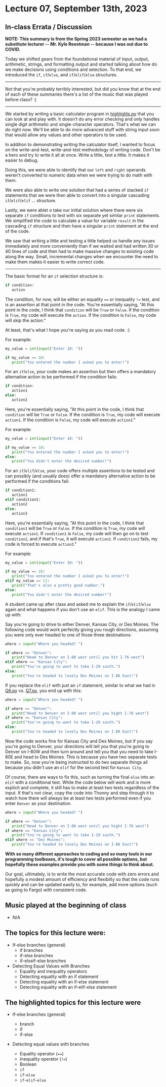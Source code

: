 # Lecture 07, September 13th, 2023

## In-class Errata / Discussion


**NOTE: This summary is from the Spring 2023 semester as we had a substitute lecturer -- Mr. Kyle Reestman -- because I was out due to COVID.**

Today we shifted gears from the foundational material of input, output, arithmetic, strings, and formatting output and started talking about how do we make decisions using conditions and selection. To that end, we introduced the `if`, `if`/`else`, and `if`/`elif`/`else` structures.

----

Not that you're probably terribly interested, but did you know that at the end of each of these summaries there's a list of the music that was played before class? :)

----

We started by writing a basic calculator program in [highlights.py](highlights.py) that you can look at and play with. It doesn't do any error checking and only handles single digit arithmetic and single-character operators.  That's what we can do right now. We'll be able to do more advanced stuff with string input soon that would allow any values and other operators to be used.

In addition to demonstrating writing the calculator itself, I wanted to focus on the write-and-test, write-and-test methodology of writing code.  Don't be a hero and try to write it all at once.  Write a little, test a little. It makes it easier to debug.  

Doing this, we were able to identify that our `left` and `right` operands weren't converted to numeric data when we were trying to do math with them.  

We were also able to write one solution that had a series of stacked `if` statements that we were then able to convert into a singular cascading `if`/`elif`/`elif` ... structure.

Lastly, we were ablet o take our initial solution where there were six separate `if` conditions to test with six separate yet similar `print` statements. We simplified the code to calculate a value for variable `result` in the cascading `if` structure and then have a singular `print` statement at the end of the code.

We saw that writing a little and testing a little helped us handle any issues immediately and more conveniently than if we waited and had written 30 or 40 lines of code and then had to make massive changes to existing code along the way.  Small, incremental changes when we encounter the need to make them makes it easier to write correct code.

----

The basic format for an `if` selection structure is:

```python
if condition:
   action
```

The condition, for now, will be either an equality `==` or inequality `!=` test, and is an assertion at that point in the code. You're essentially saying, "At this point in the code, I think that `condition` will be `True` or `False`.  If the condition is `True`, my code will execute the `action`.  If the condition is `False`, my code will skip the action."

At least, that's what I hope you're saying as you read code.  :)

For example:

```python
my_value = int(input("Enter 10: "))

if my_value == 10:
   print("You entered the number I asked you to enter!")
```

For an `if`/`else`, your code makes an assertion but then offers a mandatory alternative action to be performed if the condition fails:

```python
if condition:
   action1
else:
   action2
```

Here, you're essentially saying, "At this point in the code, I think that `condition` will be `True` or `False`.  If the condition is `True`, my code will execute `action1`.  If the condition is `False`, my code will execute `action2`."

For example:

```python
my_value = int(input("Enter 10: "))

if my_value == 10:
   print("You entered the number I asked you to enter!")
else:
   print("You didn't enter the desired number!") 
```

For an `if`/`elif`/`else`, your code offers multiple assertions to be tested and can possibly (and usually does) offer a mandatory alternative action to be performed if the conditions fail:

```python
if condition1:
   action1
elif condition2:
   action2
else:
   action3
```

Here, you're essentially saying, "At this point in the code, I think that `condition1` will be `True` or `False`.  If the condition is `True`, my code will execute `action1`.  If `condition1` is `False`, my code will then go on to test `condition2`, and if that's `True`, it will execute `action2`. If `condition2` fails, my code is forced to execute `action3`."

For example:

```python
my_value = int(input("Enter 10: "))

if my_value == 10:
   print("You entered the number I asked you to enter!")
elif my_value == 11:
   print("That's also a pretty good number.")
else:
   print("You didn't enter the desired number!") 
```

A student came up after class and asked me to explain the `if`/`elif`/`else` again and what happens if you don't use an `elif`.  This is the analogy I came up with:

Say you're going to drive to either Denver, Kansas City, or Des Moines.  The following code would work perfectly giving you rough directions, assuming you were only ever headed to one of those three destinations:

```python
where = input("Where you headed? ")

if where == "Denver":
   print("Head to Denver on I-80 west until you hit I-76 west")
elif where == "Kansas City":
   print("You're going to want to take I-29 south.")
else:
   print("You're headed to lovely Des Moines on I-80 East!")
```

If you replace the `elif` with just an `if` statement, similar to what we had in [Q6.py](Q6.py) vs. [Q7.py](Q7.py), you end up with this:

```python
where = input("Where you headed? ")

if where == "Denver":
   print("Head to Denver on I-80 west until you hight I-76 west")
if where == "Kansas City":
   print("You're going to want to take I-29 south.")
else:
   print("You're headed to lovely Des Moines on I-80 East!")
```

Now the code works fine for Kansas City and Des Moines, but if you say you're going to Denver, your directions will tell you that you're going to Denver on I-80W and then turn around and tell you that you need to take I-80E and head to Des Moines.  This is because you have two separate tests to make. So, now you're being instructed to do two separate things all because you didn't use an `elif` for the second test for `Kansas City`.

Of course, there are ways to fix this, such as turning the final `else` into an `elif` with a conditional test.  While the code below will work and is more explicit and complete, it still has to make at least two tests regardless of the input.  If that's not clear, copy the code into Thonny and step through it to watch how there will always be at least two tests performed even if you enter `Denver` as your destination.


```python
where = input("Where you headed? ")

if where == "Denver":
   print("Head to Denver on I-80 west until you hight I-76 west")
if where == "Kansas City":
   print("You're going to want to take I-29 south.")
elif where == "Des Moines":
   print("You're headed to lovely Des Moines on I-80 East!")
```

**With so many different approaches to coding and so many tools in our programming toolboxes, it's tough to cover all possible options, but hopefully these examples provide you with some things to think about.**

Our goal, ultimately, is to write the most accurate code with zero errors and hopefully a modest amount of efficiency and flexibilty so that the code runs quickly and can be updated easily to, for example, add more options (such as going to Fargo) with consistent code.

## Music played at the beginning of class

* N/A

## The topics for this lecture were:

* If-else branches (general)
	- if branches
	- if-else branches
	- if-elseif-else branches
* Detecting Equal Values with Branches
	- Equality and inequality operators
	- Detecting equality with an if statement
	- Detecting equality with an if-else statement
	- Detecting equality with an if-elif-else statement

## The highlighted topics for this lecture were

* If-else branches (general)
	- branch
	- if
	- if-else

* Detecting equal values with branches
	- Equality operator (`==`)
	- Inequality operator (`!=`)
	- Boolean
	- `if`
	- `if`-`else`
	- `if`-`elif`-`else`


